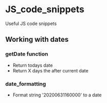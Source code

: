 # JS_code_snippets
Useful JS code snippets

## Working with dates
### getDate function
- Return todays date
- Return X days the after current date

### date_formatting
- Format string '20200631160000' to a date
